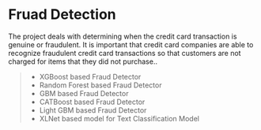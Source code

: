 # Fruad Detection
The project deals with determining when the credit card transaction is genuine or fraudulent. It is important that credit card companies are able to recognize fraudulent credit card transactions so that customers are not charged for items that they did not purchase.. 
>* XGBoost based Fraud Detector
>* Random Forest based Fraud Detector
>* GBM based Fraud Detector
>* CATBoost based Fraud Detector
>* Light GBM based Fraud Detector
>* XLNet based model for Text Classification Model 